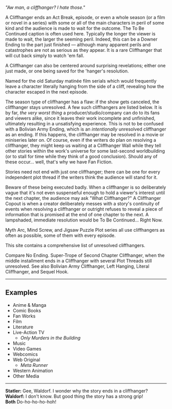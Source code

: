 _"Aw man, a cliffhanger? I hate those."_

A Cliffhanger ends an Act Break, episode, or even a whole season (or a film or novel in a series) with some or all of the main characters in peril of some kind and the audience is made to wait for the outcome. The To Be Continued caption is often used here. Typically the longer the viewer is made to wait, the larger the seeming peril. Indeed, this can be a Downer Ending to the part just finished — although many apparent perils and catastrophes are not as serious as they appear. It is a rare Cliffhanger that will cut back simply to watch 'em fall.

A Cliffhanger can also be centered around surprising revelations; either one just made, or one being saved for the 'hanger's resolution.

Named for the old Saturday matinée film serials which would frequently leave a character literally hanging from the side of a cliff, revealing how the character escaped in the next episode.

The season type of cliffhanger has a flaw: if the show gets canceled, the cliffhanger stays unresolved. A few such cliffhangers are listed below. It is by far, _the very worst thing_ a producer/studio/company can do to its fans and viewers alike, since it leaves their work incomplete and unfinished, ultimately resulting in a unsatisfying experience. This is not to be confused with a Bolivian Army Ending, which is an _intentionally_ unresolved cliffhanger as an ending. If this happens, the cliffhanger may be resolved in a movie or miniseries later on. Of course, even if the writers do plan on resolving a cliffhanger, they might keep us waiting at a Cliffhanger Wall while they tell other stories within the work's universe for some last-second worldbuilding (or to stall for time while they think of a good conclusion). Should any of these occur... well, that's why we have Fan Fiction.

Stories need not end with just one cliffhanger; there can be one for every independent plot thread if the writers think the audience will stand for it.

Beware of these being executed badly. When a cliffhanger is so deliberately vague that it's not even suspenseful enough to hold a viewer's interest until the next chapter, the audience may ask "What Cliffhanger?" A Cliffhanger Copout is when a creator deliberately messes with a story's continuity of events when resolving a cliffhanger or outright refuses to reveal a piece of information that is promised at the end of one chapter to the next. A lampshaded, immediate resolution would be To Be Continued... Right Now.

Myth Arc, Mind Screw, and Jigsaw Puzzle Plot series all use cliffhangers as often as possible, some of them with every episode.

This site contains a comprehensive list of unresolved cliffhangers.

Compare No Ending. Super-Trope of Second Chapter Cliffhanger, when the middle installment ends in a Cliffhanger with several Plot Threads still unresolved. See also Bolivian Army Cliffhanger, Left Hanging, Literal Cliffhanger, and Sequel Hook.

___

## Examples

-   Anime & Manga
-   Comic Books
-   Fan Works
-   Film
-   Literature
-   Live-Action TV
    -   _Only Murders in the Building_
-   Music
-   Video Games
-   Webcomics
-   Web Original
    -   _Meta Runner_
-   Western Animation
-   Other Media

___

**Statler:** Gee, Waldorf. I wonder why the story ends in a cliffhanger?  
**Waldorf:** I don't know. But good thing the story has a strong grip!  
**Both** Do-ho-ho-ho-hoh!